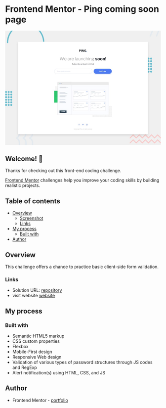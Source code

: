 # Frontend Mentor - Ping coming soon page

![Design preview for the Ping coming soon page coding challenge](./design/desktop-preview.jpg)

## Welcome! 👋

Thanks for checking out this front-end coding challenge.

[Frontend Mentor](https://www.frontendmentor.io) challenges help you improve your coding skills by building realistic projects.

## Table of contents

- [Overview](#overview)
  - [Screenshot](#screenshot)
  - [Links](#links)
- [My process](#my-process)
  - [Built with](#built-with)
- [Author](#author)

## Overview
This challenge offers a chance to practice basic client-side form validation.

### Links

- Solution URL: [repository](https://github.com/zlatozaraZlatkova/single-column-coming-soon-page)
- visit website [website](https://single-column-coming-soon-page.netlify.app/)


## My process

### Built with

- Semantic HTML5 markup
- CSS custom properties
- Flexbox
- Mobile-First design
- Responsive Web design
- Validation of various types of password structures through JS codes and RegExp
- Alert notification(s) using HTML, CSS, and JS



## Author

- Frontend Mentor - [portfolio](https://www.frontendmentor.io/profile/zlatozaraZlatkova)

